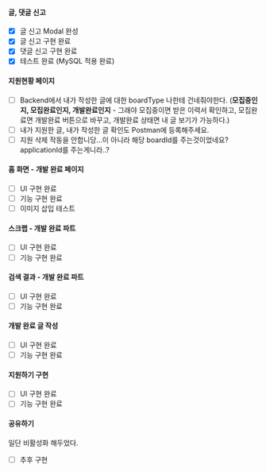 #### 글, 댓글 신고
- [x] 글 신고 Modal 완성
- [x] 글 신고 구현 완료
- [x] 댓글 신고 구현 완료
- [x] 테스트 완료 (MySQL 적용 완료)
#### 지원현황 페이지
- [ ] Backend에서 내가 작성한 글에 대한 boardType 나한테 건네줘야한다. (**모집중인지, 모집완료인지, 개발완료인지** - 그래야 모집중이면 받은 이력서 확인하고, 모집완료면 개발완료 버튼으로 바꾸고, 개발완료 상태면 내 글 보기가 가능하다.)
- [ ] 내가 지원한 글, 내가 작성한 글 확인도 Postman에 등록해주세요.
- [ ] 지원 삭제 작동을 안합니당...이 아니라 해당 boardId를 주는것이었네요? applicationId를 주는게니라..?
#### 홈 화면 - 개발 완료 페이지
- [ ] UI 구현 완료
- [ ] 기능 구현 완료
- [ ] 이미지 삽입 테스트
#### 스크랩 - 개발 완료 파트
- [ ] UI 구현 완료
- [ ] 기능 구현 완료
#### 검색 결과 - 개발 완료 파트
- [ ] UI 구현 완료
- [ ] 기능 구현 완료
#### 개발 완료 글 작성
- [ ] UI 구현 완료
- [ ] 기능 구현 완료
#### 지원하기 구현
- [ ] UI 구현 완료
- [ ] 기능 구현 완료
#### 공유하기
일단 비활성화 해두었다.
- [ ] 추후 구현